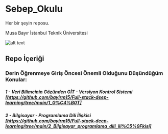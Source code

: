 # Sebep_Okulu
Her bir şeyin reposu.

Musa Bayır
İstanbul Teknik Üniversitesi

![alt text](https://github.com/bayirm15/Full-stack-deep-learning/blob/main/0_Diger/sebep-okulu-logo.png)

## Repo İçeriği

### Derin Öğrenmeye Giriş Öncesi Önemli Olduğunu Düşündüğüm Konular:
##### 1 - Veri Bilimcinin Gözünden GİT - Versiyon Kontrol Sistemi [https://github.com/bayirm15/Full-stack-deep-learning/tree/main/1_G%C4%B0T] 
##### 2 - Bilgisayar - Programlama Dili İlişkisi [https://github.com/bayirm15/Full-stack-deep-learning/tree/main/2_Bilgisayar_programlama_dili_ili%C5%9Fkisi]
